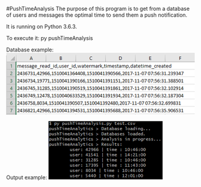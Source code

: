 #PushTimeAnalysis
The purpose of this program is to get from a database of users and messages the optimal time to send them a push notification. 

It is running on Python 3.6.3.

To execute it:
	py pushTimeAnalysis <path to the database.csv>

Database example:
![database example](https://raw.githubusercontent.com/aveldocquin/Push-time-analysis/master/docs/images/database_example.png)

Output example:
![database example](https://raw.githubusercontent.com/aveldocquin/Push-time-analysis/master/docs/images/output_example.png)